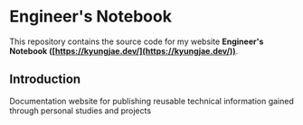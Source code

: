 # Engineer's Notebook

This repository contains the source code for my website **Engineer's Notebook ([https://kyungjae.dev/](https://kyungjae.dev/))**.



## Introduction

Documentation website for publishing reusable technical information gained through personal studies and projects
